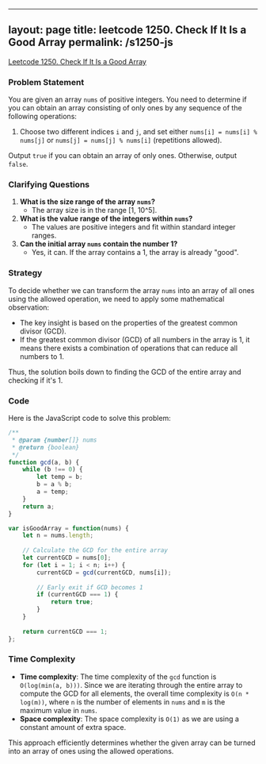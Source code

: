 
---
layout: page
title: leetcode 1250. Check If It Is a Good Array
permalink: /s1250-js
---
[Leetcode 1250. Check If It Is a Good Array](https://algoadvance.github.io/algoadvance/l1250)
### Problem Statement
You are given an array `nums` of positive integers. You need to determine if you can obtain an array consisting of only ones by any sequence of the following operations:

1. Choose two different indices `i` and `j`, and set either `nums[i] = nums[i] % nums[j]` or `nums[j] = nums[j] % nums[i]` (repetitions allowed).

Output `true` if you can obtain an array of only ones. Otherwise, output `false`.

### Clarifying Questions
1. **What is the size range of the array `nums`?**
   - The array size is in the range [1, 10^5].
2. **What is the value range of the integers within `nums`?**
   - The values are positive integers and fit within standard integer ranges.
3. **Can the initial array `nums` contain the number 1?**
   - Yes, it can. If the array contains a 1, the array is already "good".
   
### Strategy
To decide whether we can transform the array `nums` into an array of all ones using the allowed operation, we need to apply some mathematical observation: 

- The key insight is based on the properties of the greatest common divisor (GCD).
- If the greatest common divisor (GCD) of all numbers in the array is 1, it means there exists a combination of operations that can reduce all numbers to 1.

Thus, the solution boils down to finding the GCD of the entire array and checking if it's 1.

### Code
Here is the JavaScript code to solve this problem:

```javascript
/**
 * @param {number[]} nums
 * @return {boolean}
 */
function gcd(a, b) {
    while (b !== 0) {
        let temp = b;
        b = a % b;
        a = temp;
    }
    return a;
}

var isGoodArray = function(nums) {
    let n = nums.length;
    
    // Calculate the GCD for the entire array
    let currentGCD = nums[0];
    for (let i = 1; i < n; i++) {
        currentGCD = gcd(currentGCD, nums[i]);
        
        // Early exit if GCD becomes 1
        if (currentGCD === 1) {
            return true;
        }
    }
    
    return currentGCD === 1;
};
```

### Time Complexity
- **Time complexity**: The time complexity of the `gcd` function is `O(log(min(a, b)))`. Since we are iterating through the entire array to compute the GCD for all elements, the overall time complexity is `O(n * log(m))`, where `n` is the number of elements in `nums` and `m` is the maximum value in `nums`.
- **Space complexity**: The space complexity is `O(1)` as we are using a constant amount of extra space.

This approach efficiently determines whether the given array can be turned into an array of ones using the allowed operations.